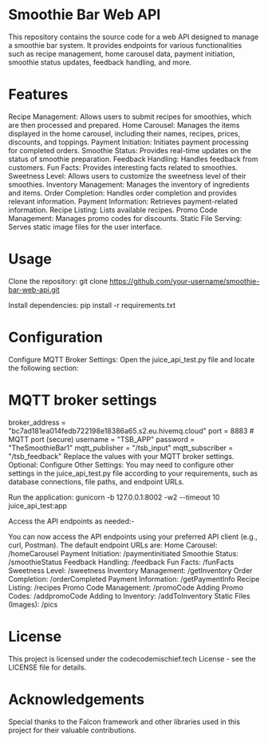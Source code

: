 # Smoothie Bar Web API

This repository contains the source code for a web API designed to manage a smoothie bar system. It provides endpoints for various functionalities such as recipe management, home carousel data, payment initiation, smoothie status updates, feedback handling, and more.

# Features

Recipe Management: Allows users to submit recipes for smoothies, which are then processed and prepared.
Home Carousel: Manages the items displayed in the home carousel, including their names, recipes, prices, discounts, and toppings.
Payment Initiation: Initiates payment processing for completed orders.
Smoothie Status: Provides real-time updates on the status of smoothie preparation.
Feedback Handling: Handles feedback from customers.
Fun Facts: Provides interesting facts related to smoothies.
Sweetness Level: Allows users to customize the sweetness level of their smoothies.
Inventory Management: Manages the inventory of ingredients and items.
Order Completion: Handles order completion and provides relevant information.
Payment Information: Retrieves payment-related information.
Recipe Listing: Lists available recipes.
Promo Code Management: Manages promo codes for discounts.
Static File Serving: Serves static image files for the user interface.

# Usage

Clone the repository: git clone https://github.com/your-username/smoothie-bar-web-api.git

Install dependencies:
pip install -r requirements.txt

# Configuration

Configure MQTT Broker Settings:
Open the juice_api_test.py file and locate the following section:
# MQTT broker settings
broker_address = "bc7ad181ea014fedb722198e18386a65.s2.eu.hivemq.cloud"
port = 8883  # MQTT port (secure)
username = "TSB_APP"
password = "TheSmoothieBar1"
mqtt_publisher = "/tsb_input"
mqtt_subscriber = "/tsb_feedback"
Replace the values with your MQTT broker settings.
Optional: Configure Other Settings:
You may need to configure other settings in the juice_api_test.py file according to your requirements, such as database connections, file paths, and endpoint URLs.

Run the application:
gunicorn -b 127.0.0.1:8002 -w2 --timeout 10 juice_api_test:app

Access the API endpoints as needed:-

You can now access the API endpoints using your preferred API client (e.g., curl, Postman). The default endpoint URLs are:
Home Carousel: /homeCarousel
Payment Initiation: /paymentinitiated
Smoothie Status: /smoothieStatus
Feedback Handling: /feedback
Fun Facts: /funFacts
Sweetness Level: /sweetness
Inventory Management: /getInventory
Order Completion: /orderCompleted
Payment Information: /getPaymentInfo
Recipe Listing: /recipes
Promo Code Management: /promoCode
Adding Promo Codes: /addpromoCode
Adding to Inventory: /addToInventory
Static Files (Images): /pics

# License

This project is licensed under the codecodemischief.tech License - see the LICENSE file for details.

# Acknowledgements

Special thanks to the Falcon framework and other libraries used in this project for their valuable contributions.


